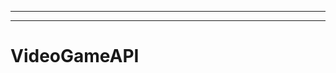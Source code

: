 ----------------------------------------------------------------------------------------
-------------------------------------------------------
# VideoGameAPI
